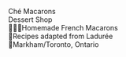 Ché Macarons\
Dessert Shop\
👩🏻‍🍳Homemade French Macarons\
🍪Recipes adapted from Ladurée\
📍Markham/Toronto, Ontario
